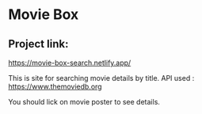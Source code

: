 # Movie Box

## Project link:
https://movie-box-search.netlify.app/

This is site for searching movie details by title.
API used : https://www.themoviedb.org

You should lick on movie poster to see details.
